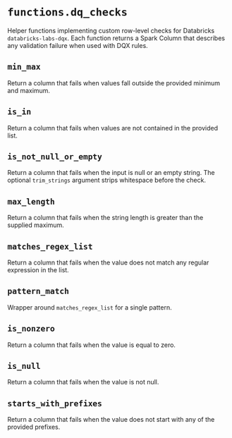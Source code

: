# `functions.dq_checks`

Helper functions implementing custom row-level checks for Databricks
`databricks-labs-dqx`. Each function returns a Spark Column that describes
any validation failure when used with DQX rules.

## `min_max`

Return a column that fails when values fall outside the provided minimum and maximum.

## `is_in`

Return a column that fails when values are not contained in the provided list.

## `is_not_null_or_empty`

Return a column that fails when the input is null or an empty string. The
optional `trim_strings` argument strips whitespace before the check.

## `max_length`

Return a column that fails when the string length is greater than the supplied maximum.

## `matches_regex_list`

Return a column that fails when the value does not match any regular expression in the list.

## `pattern_match`

Wrapper around `matches_regex_list` for a single pattern.

## `is_nonzero`

Return a column that fails when the value is equal to zero.

## `is_null`

Return a column that fails when the value is not null.

## `starts_with_prefixes`

Return a column that fails when the value does not start with any of the provided prefixes.
